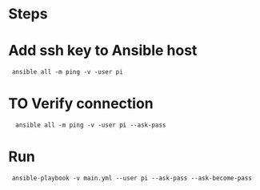 # Steps

   # Add ssh key to Ansible host
     ansible all -m ping -v -user pi 
   # TO Verify connection
      ansible all -m ping -v -user pi --ask-pass
   # Run
     ansible-playbook -v main.yml --user pi --ask-pass --ask-become-pass

